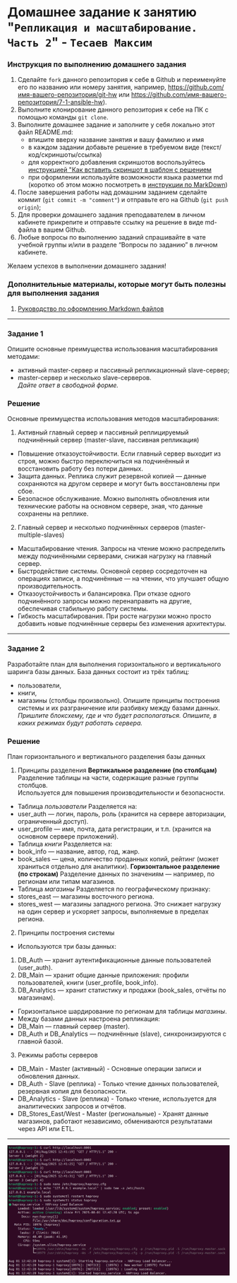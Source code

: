 # Домашнее задание к занятию "`Репликация и масштабирование. Часть 2`" - `Тесаев Максим`

### Инструкция по выполнению домашнего задания

   1. Сделайте `fork` данного репозитория к себе в Github и переименуйте его по названию или номеру занятия, например, https://github.com/имя-вашего-репозитория/git-hw или  https://github.com/имя-вашего-репозитория/7-1-ansible-hw).
   2. Выполните клонирование данного репозитория к себе на ПК с помощью команды `git clone`.
   3. Выполните домашнее задание и заполните у себя локально этот файл README.md:
      - впишите вверху название занятия и вашу фамилию и имя
      - в каждом задании добавьте решение в требуемом виде (текст/код/скриншоты/ссылка)
      - для корректного добавления скриншотов воспользуйтесь [инструкцией "Как вставить скриншот в шаблон с решением](https://github.com/netology-code/sys-pattern-homework/blob/main/screen-instruction.md)
      - при оформлении используйте возможности языка разметки md (коротко об этом можно посмотреть в [инструкции  по MarkDown](https://github.com/netology-code/sys-pattern-homework/blob/main/md-instruction.md))
   4. После завершения работы над домашним заданием сделайте коммит (`git commit -m "comment"`) и отправьте его на Github (`git push origin`);
   5. Для проверки домашнего задания преподавателем в личном кабинете прикрепите и отправьте ссылку на решение в виде md-файла в вашем Github.
   6. Любые вопросы по выполнению заданий спрашивайте в чате учебной группы и/или в разделе “Вопросы по заданию” в личном кабинете.
   
Желаем успехов в выполнении домашнего задания!
   
### Дополнительные материалы, которые могут быть полезны для выполнения задания

1. [Руководство по оформлению Markdown файлов](https://gist.github.com/Jekins/2bf2d0638163f1294637#Code)

---

### Задание 1

Опишите основные преимущества использования масштабирования методами:  
* активный master-сервер и пассивный репликационный slave-сервер;
* master-сервер и несколько slave-серверов.  
*Дайте ответ в свободной форме.*  

### Решение

Основные преимущества использования методов масштабирования:  
1. Активный главный сервер и пассивный реплицируемый подчинённый сервер (master-slave, пассивная репликация)
* Повышение отказоустойчивости. Если главный сервер выходит из строя, можно быстро переключиться на подчинённый и восстановить работу без потери данных.
* Защита данных. Реплика служит резервной копией — данные сохраняются на другом сервере и могут быть восстановлены при сбое.
* Безопасное обслуживание. Можно выполнять обновления или технические работы на основном сервере, зная, что данные сохранены на реплике.
2. Главный сервер и несколько подчинённых серверов (master-multiple-slaves)
* Масштабирование чтения. Запросы на чтение можно распределить между подчинёнными серверами, снижая нагрузку на главный сервер.
* Быстродействие системы. Основной сервер сосредоточен на операциях записи, а подчинённые — на чтении, что улучшает общую производительность.
* Отказоустойчивость и балансировка. При отказе одного подчинённого запросы можно перенаправить на другие, обеспечивая стабильную работу системы.
* Гибкость масштабирования. При росте нагрузки можно просто добавить новые подчинённые серверы без изменения архитектуры.

---

### Задание 2

Разработайте план для выполнения горизонтального и вертикального шаринга базы данных. База данных состоит из трёх таблиц:  
* пользователи,
* книги,
* магазины (столбцы произвольно).
Опишите принципы построения системы и их разграничение или разбивку между базами данных.  
*Пришлите блоксхему, где и что будет располагаться. Опишите, в каких режимах будут работать сервера.*

### Решение

План горизонтального и вертикального разделения базы данных  
1. Принципы разделения
**Вертикальное разделение (по столбцам)**  
Разделение таблицы на части, содержащие разные группы столбцов.  
Используется для повышения производительности и безопасности.  
* Таблица *пользователи*
Разделяется на:
 * user_auth — логин, пароль, роль (хранится на сервере авторизации, ограниченный доступ).
 * user_profile — имя, почта, дата регистрации, и т.п. (хранится на основном сервере приложений).
* Таблица *книги*
Разделяется на:
 * book_info — название, автор, год, жанр.
 * book_sales — цена, количество проданных копий, рейтинг (может храниться отдельно для аналитики).
**Горизонтальное разделение (по строкам)**
Разделение данных по значениям — например, по регионам или типам магазинов.  
* Таблица *магазины*
Разделяется по географическому признаку:
 * stores_east — магазины восточного региона.
 * stores_west — магазины западного региона.
Это снижает нагрузку на один сервер и ускоряет запросы, выполняемые в пределах региона.
2. Принципы построения системы
* Используются три базы данных:
 1. DB_Auth — хранит аутентификационные данные пользователей (user_auth).
 2. DB_Main — хранит общие данные приложения: профили пользователей, книги (user_profile, book_info).
 3. DB_Analytics — хранит статистику и продажи (book_sales, отчёты по магазинам).
* Горизонтальное шардирование по регионам для таблицы *магазины*.
* Между базами данных настроена репликация:
 * DB_Main — главный сервер (master).
 * DB_Auth и DB_Analytics — подчинённые (slave), синхронизируются с главной базой.
3. Режимы работы серверов
* DB_Main - Master (активный) - Основные операции записи и обновления данных.
* DB_Auth - Slave (реплика) - Только чтение данных пользователей, резервная копия для безопасности.
* DB_Analytics - Slave (реплика) - Только чтение, используется для аналитических запросов и отчётов.
* DB_Stores_East/West - Master (региональные) - Хранят данные магазинов, работают независимо, обмениваются результатами через API или ETL.

---

![screenshot](screenshots/2.0.png)

